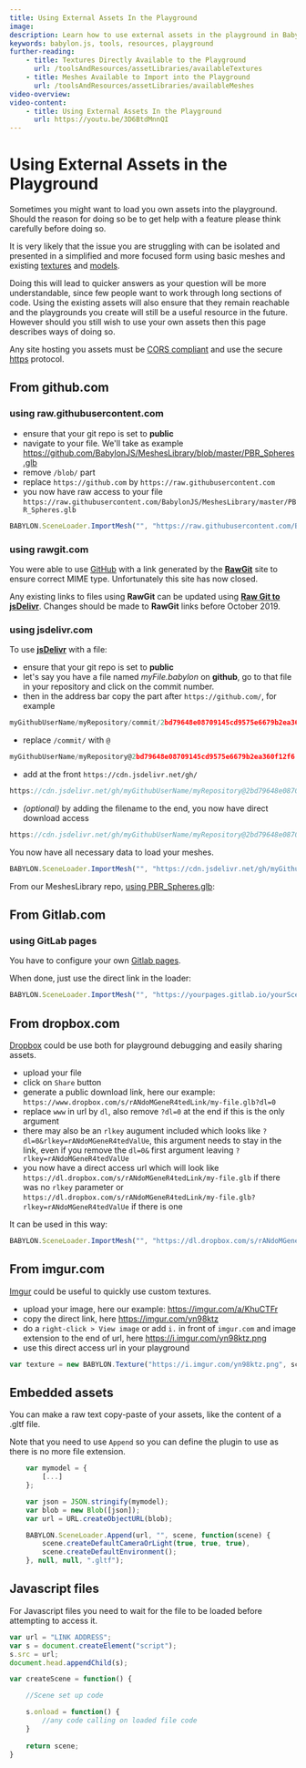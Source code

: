 ```yaml
---
title: Using External Assets In the Playground
image: 
description: Learn how to use external assets in the playground in Babylon.js.
keywords: babylon.js, tools, resources, playground
further-reading:
    - title: Textures Directly Available to the Playground
      url: /toolsAndResources/assetLibraries/availableTextures
    - title: Meshes Available to Import into the Playground
      url: /toolsAndResources/assetLibraries/availableMeshes
video-overview:
video-content:
    - title: Using External Assets In the Playground
      url: https://youtu.be/3D6BtdMnnQI
---
```


# Using External Assets in the Playground

Sometimes you might want to load you own assets into the playground. Should the reason for doing so be to get help with a feature please think carefully before doing so.

It is very likely that the issue you are struggling with can be isolated and presented in a simplified and more focused form using basic meshes and existing [textures](/toolsAndResources/assetLibraries/availableTextures) and [models](/toolsAndResources/assetLibraries/availableMeshes).

Doing this will lead to quicker answers as your question will be more understandable, since few people want to work through long sections of code.  Using the existing assets will also ensure that they remain reachable and the playgrounds you create will still be a useful resource in the future.  However should you still wish to use your own assets then this page describes ways of doing so.

 Any site hosting you assets must be [CORS compliant](https://en.wikipedia.org/wiki/Cross-origin_resource_sharing) and use the secure [https](https://en.wikipedia.org/wiki/HTTPS) protocol.

## From github.com

### using raw.githubusercontent.com

 - ensure that your git repo is set to **public**
 - navigate to your file. We'll take as example https://github.com/BabylonJS/MeshesLibrary/blob/master/PBR_Spheres.glb
 - remove `/blob/` part
 - replace `https://github.com` by `https://raw.githubusercontent.com`
 - you now have raw access to your file `https://raw.githubusercontent.com/BabylonJS/MeshesLibrary/master/PBR_Spheres.glb`

```javascript
BABYLON.SceneLoader.ImportMesh("", "https://raw.githubusercontent.com/BabylonJS/MeshesLibrary/master/", "PBR_Spheres.glb", scene);
```

 <Playground id="#YIU90M" title="Using Assets From Github" description="Simple example of loading assets from github into the playground."/>

### using rawgit.com
 
You were able to use [GitHub](https://github.com/) with a link generated by the **[RawGit](https://rawgit.com/)** site to ensure correct MIME type. Unfortunately this site has now closed.

Any existing links to files using **RawGit** can be updated using **[Raw Git to jsDelivr](https://www.jsdelivr.com/rawgit)**. Changes should be made to **RawGit** links before October 2019.

### using jsdelivr.com

 To use **[jsDelivr](https://www.jsdelivr.com)** with a file: 
 - ensure that your git repo is set to **public**
 - let's say you have a file named _myFile.babylon_ on  **github**, go to that file in your repository and click on the commit number. 
 - then in the address bar copy the part after `https://github.com/`, for example

 ```javascript
myGithubUserName/myRepository/commit/2bd79648e08709145cd9575e6679b2ea360f12f6
 ```

 - replace `/commit/` with `@`

 ```javascript
myGithubUserName/myRepository@2bd79648e08709145cd9575e6679b2ea360f12f6
 ```

 - add at the front `https://cdn.jsdelivr.net/gh/`

 ```javascript
https://cdn.jsdelivr.net/gh/myGithubUserName/myRepository@2bd79648e08709145cd9575e6679b2ea360f12f6
 ```

- *(optional)* by adding the filename to the end, you now have direct download access

 ```javascript
https://cdn.jsdelivr.net/gh/myGithubUserName/myRepository@2bd79648e08709145cd9575e6679b2ea360f12f6/myFile.babylon
 ```

You now have all necessary data to load your meshes.
 
```javascript
BABYLON.SceneLoader.ImportMesh("", "https://cdn.jsdelivr.net/gh/myGithubUserName/myRepository@2bd79648e08709145cd9575e6679b2ea360f12f6", "myFile.babylon", scene);
```

From our MeshesLibrary repo, [using PBR_Spheres.glb](https://github.com/BabylonJS/MeshesLibrary/commit/fa494961cbe0b8d44854b3cf8aa8268ba211741a):

 <Playground id="#IX12S2" title="Loading Assets From The Babylon.js Meshes Library" description="Simple example showing how to load assets from the Babylon.js meshes library."/>

## From Gitlab.com

### using GitLab pages

You have to configure your own [Gitlab pages](https://docs.gitlab.com/ee/user/project/pages/).

When done, just use the direct link in the loader:

```javascript
BABYLON.SceneLoader.ImportMesh("", "https://yourpages.gitlab.io/yourScene/", "myFile.babylon", scene);
```

## From dropbox.com

[Dropbox](https://dropbox.com) could be use both for playground debugging and easily sharing assets.

- upload your file
- click on `Share` button
- generate a public download link, here our example: `https://www.dropbox.com/s/rANdoMGeneR4tedLink/my-file.glb?dl=0`
- replace `www` in url by `dl`, also remove `?dl=0` at the end if this is the only argument
- there may also be an `rlkey` augument included which looks like `?dl=0&rlkey=rANdoMGeneR4tedValUe`, this argument needs to stay in the link, even if you remove the `dl=0&` first argument leaving `?rlkey=rANdoMGeneR4tedValUe`
- you now have a direct access url which will look like `https://dl.dropbox.com/s/rANdoMGeneR4tedLink/my-file.glb` if there was no `rlkey` parameter or `https://dl.dropbox.com/s/rANdoMGeneR4tedLink/my-file.glb?rlkey=rANdoMGeneR4tedValUe` if there is one

It can be used in this way:

```javascript
BABYLON.SceneLoader.ImportMesh("", "https://dl.dropbox.com/s/rANdoMGeneR4tedLink/", "my-file.glb", scene);
```

 <Playground id="#8LFTCH#14" title="Loading Assets From Dropbox" description="Simple example of loading assets from dropbox."/>

## From imgur.com

[Imgur](https://imgur.com) could be useful to quickly use custom textures.

- upload your image, here our example: https://imgur.com/a/KhuCTFr
- copy the direct link, here https://imgur.com/yn98ktz
- do a `right-click > View image` or add `i.` in front of `imgur.com` and image extension to the end of url, here https://i.imgur.com/yn98ktz.png
- use this direct access url in your playground

```javascript
var texture = new BABYLON.Texture("https://i.imgur.com/yn98ktz.png", scene);
```

 <Playground id="#UNEWTE" title="Loading Assets From Imgur" description="Simple example of loading assets from imgur."/>

## Embedded assets 

You can make a raw text copy-paste of your assets, like the content of a .gltf file.

Note that you need to use `Append` so you can define the plugin to use as there is no more file extension.

```javascript
    var mymodel = {
        [...]
    };

    var json = JSON.stringify(mymodel);
    var blob = new Blob([json]);
    var url = URL.createObjectURL(blob);

    BABYLON.SceneLoader.Append(url, "", scene, function(scene) {
        scene.createDefaultCameraOrLight(true, true, true),
        scene.createDefaultEnvironment();
    }, null, null, ".gltf");
```

 <Playground id="#KEY4S4" title="Loading Embedded Assest" description="Simple example showing how to load embedded assets."/>

## Javascript files

For Javascript files you need to wait for the file to be loaded before attempting to access it.

```javascript
var url = "LINK ADDRESS";
var s = document.createElement("script");
s.src = url;
document.head.appendChild(s);

var createScene = function() {

    //Scene set up code

    s.onload = function() {
        //any code calling on loaded file code
    }
	
    return scene;
}
```

 <Playground id="#WF3VKZ" title="Loading Embeded Assets (javascript)" description="Another example of loading embedded assets."/>
